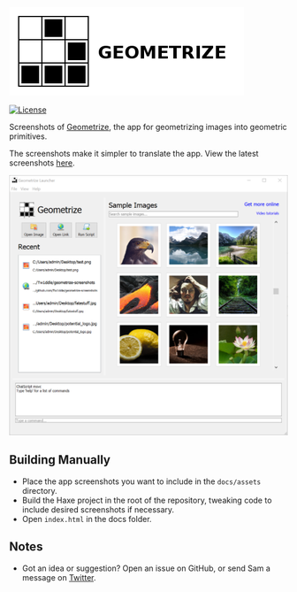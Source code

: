 [![Geometrize Logo](https://github.com/Tw1ddle/geometrize-screenshots/blob/master/screenshots/geometrize_screenshots_logo.png?raw=true "Geometrize logo")](http://www.geometrize.co.uk/)

[![License](http://img.shields.io/:license-mit-blue.svg?style=flat-square)](https://github.com/Tw1ddle/geometrize-screenshots/blob/master/LICENSE)

Screenshots of [Geometrize](http://www.geometrize.co.uk/), the app for geometrizing images into geometric primitives.

The screenshots make it simpler to translate the app. View the latest screenshots [here](http://screenshots.geometrize.co.uk).

[![Geometrize Launch Window](https://github.com/Tw1ddle/geometrize-screenshots/blob/master/screenshots/geometrize_launch_window.png?raw=true "Geometrize Launch Window")](http://www.geometrize.co.uk/)

## Building Manually

 * Place the app screenshots you want to include in the ```docs/assets``` directory.
 * Build the Haxe project in the root of the repository, tweaking code to include desired screenshots if necessary.
 * Open ```index.html``` in the docs folder.

## Notes
 * Got an idea or suggestion? Open an issue on GitHub, or send Sam a message on [Twitter](https://twitter.com/Sam_Twidale).